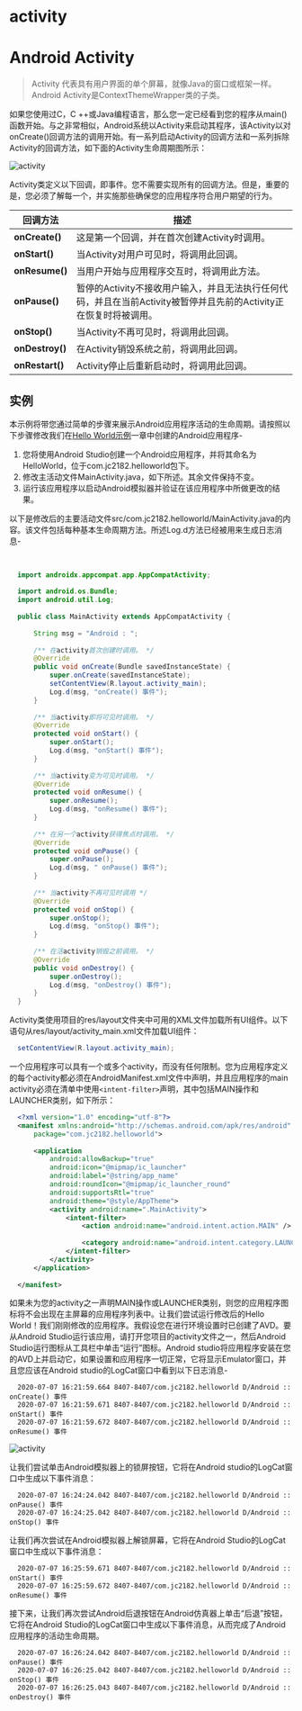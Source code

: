 # activity

# Android Activity
  
  > Activity 代表具有用户界面的单个屏幕，就像Java的窗口或框架一样。Android Activity是ContextThemeWrapper类的子类。
  
  如果您使用过C，C ++或Java编程语言，那么您一定已经看到您的程序从main()函数开始。与之非常相似，Android系统以Activity来启动其程序，该Activity以对onCreate()回调方法的调用开始。有一系列启动Activity的回调方法和一系列拆除Activity的回调方法，如下面的Activity生命周期图所示：
  
  ![activity](https://www.jc2182.com/images/android/activity.jpg)
  
  Activity类定义以下回调，即事件。您不需要实现所有的回调方法。但是，重要的是，您必须了解每一个，并实施那些确保您的应用程序符合用户期望的行为。
  
  | 回调方法        | 描述                                                                                                               |
  | --------------- | ------------------------------------------------------------------------------------------------------------------ |
  | **onCreate()**  | 这是第一个回调，并在首次创建Activity时调用。                                                                       |
  | **onStart()**   | 当Activity对用户可见时，将调用此回调。                                                                             |
  | **onResume()**  | 当用户开始与应用程序交互时，将调用此方法。                                                                         |
  | **onPause()**   | 暂停的Activity不接收用户输入，并且无法执行任何代码，并且在当前Activity被暂停并且先前的Activity正在恢复时将被调用。 |
  | **onStop()**    | 当Activity不再可见时，将调用此回调。                                                                               |
  | **onDestroy()** | 在Activity销毁系统之前，将调用此回调。                                                                             |
  | **onRestart()** | Activity停止后重新启动时，将调用此回调。                                                                           |
  
## 实例
  
  本示例将带您通过简单的步骤来展示Android应用程序活动的生命周期。请按照以下步骤修改我们在[Hello World示例](https://www.jc2182.com/andriod/android-hello-world.html)一章中创建的Android应用程序-
  
  1. 您将使用Android Studio创建一个Android应用程序，并将其命名为HelloWorld，位于com.jc2182.helloworld包下。
  2. 修改主活动文件MainActivity.java，如下所述。其余文件保持不变。
  3. 运行该应用程序以启动Android模拟器并验证在该应用程序中所做更改的结果。
  
  以下是修改后的主要活动文件src/com.jc2182.helloworld/MainActivity.java的内容。该文件包括每种基本生命周期方法。所述Log.d方法已经被用来生成日志消息-
  
```java
  
  
  import androidx.appcompat.app.AppCompatActivity;
  
  import android.os.Bundle;
  import android.util.Log;
  
  public class MainActivity extends AppCompatActivity {
  
      String msg = "Android : ";
  
      /** 在activity首次创建时调用。 */
      @Override
      public void onCreate(Bundle savedInstanceState) {
          super.onCreate(savedInstanceState);
          setContentView(R.layout.activity_main);
          Log.d(msg, "onCreate() 事件");
      }
  
      /** 当activity即将可见时调用。 */
      @Override
      protected void onStart() {
          super.onStart();
          Log.d(msg, "onStart() 事件");
      }
  
      /** 当activity变为可见时调用。 */
      @Override
      protected void onResume() {
          super.onResume();
          Log.d(msg, "onResume() 事件");
      }
  
      /** 在另一个activity获得焦点时调用。 */
      @Override
      protected void onPause() {
          super.onPause();
          Log.d(msg, " onPause() 事件");
      }
  
      /** 当activity不再可见时调用 */
      @Override
      protected void onStop() {
          super.onStop();
          Log.d(msg, "onStop() 事件");
      }
  
      /** 在活activity销毁之前调用。 */
      @Override
      public void onDestroy() {
          super.onDestroy();
          Log.d(msg, "onDestroy() 事件");
      }
  }
```
  
  Activity类使用项目的res/layout文件夹中可用的XML文件加载所有UI组件。以下语句从res/layout/activity_main.xml文件加载UI组件：
  
```java
  setContentView(R.layout.activity_main);
```
  
  一个应用程序可以具有一个或多个activity，而没有任何限制。您为应用程序定义的每个activity都必须在AndroidManifest.xml文件中声明，并且应用程序的main activity必须在清单中使用`<intent-filter>`声明，其中包括MAIN操作和LAUNCHER类别，如下所示：
  
```xml
  <?xml version="1.0" encoding="utf-8"?>
  <manifest xmlns:android="http://schemas.android.com/apk/res/android"
      package="com.jc2182.helloworld">
  
      <application
          android:allowBackup="true"
          android:icon="@mipmap/ic_launcher"
          android:label="@string/app_name"
          android:roundIcon="@mipmap/ic_launcher_round"
          android:supportsRtl="true"
          android:theme="@style/AppTheme">
          <activity android:name=".MainActivity">
              <intent-filter>
                  <action android:name="android.intent.action.MAIN" />
  
                  <category android:name="android.intent.category.LAUNCHER" />
              </intent-filter>
          </activity>
      </application>
  
  </manifest>
```
  
  如果未为您的activity之一声明MAIN操作或LAUNCHER类别，则您的应用程序图标将不会出现在主屏幕的应用程序列表中。让我们尝试运行修改后的Hello World！我们刚刚修改的应用程序。我假设您在进行环境设置时已创建了AVD。要从Android Studio运行该应用，请打开您项目的activity文件之一，然后Android Studio运行图标从工具栏中单击“运行”图标。Android studio将应用程序安装在您的AVD上并启动它，如果设置和应用程序一切正常，它将显示Emulator窗口，并且您应该在Android studio的LogCat窗口中看到以下日志消息-
  
```t4
  2020-07-07 16:21:59.664 8407-8407/com.jc2182.helloworld D/Android :: onCreate() 事件
  2020-07-07 16:21:59.671 8407-8407/com.jc2182.helloworld D/Android :: onStart() 事件
  2020-07-07 16:21:59.672 8407-8407/com.jc2182.helloworld D/Android :: onResume() 事件
```
  
  ![activity](https://www.jc2182.com/images/android/activity1.jpg)
  
  让我们尝试单击Android模拟器上的锁屏按钮，它将在Android studio的LogCat窗口中生成以下事件消息：
  
```t4
  2020-07-07 16:24:24.042 8407-8407/com.jc2182.helloworld D/Android ::  onPause() 事件
  2020-07-07 16:24:25.042 8407-8407/com.jc2182.helloworld D/Android ::  onStop() 事件
```
  
  让我们再次尝试在Android模拟器上解锁屏幕，它将在Android Studio的LogCat窗口中生成以下事件消息：
  
```t4
  2020-07-07 16:25:59.671 8407-8407/com.jc2182.helloworld D/Android :: onStart() 事件
  2020-07-07 16:25:59.672 8407-8407/com.jc2182.helloworld D/Android :: onResume() 事件
```
  
  接下来，让我们再次尝试Android后退按钮在Android仿真器上单击“后退”按钮，它将在Android Studio的LogCat窗口中生成以下事件消息，从而完成了Android应用程序的活动生命周期。
  
```t4
  2020-07-07 16:26:24.042 8407-8407/com.jc2182.helloworld D/Android ::  onPause() 事件
  2020-07-07 16:26:25.042 8407-8407/com.jc2182.helloworld D/Android ::  onStop() 事件
  2020-07-07 16:26:25.043 8407-8407/com.jc2182.helloworld D/Android ::  onDestroy() 事件
```
